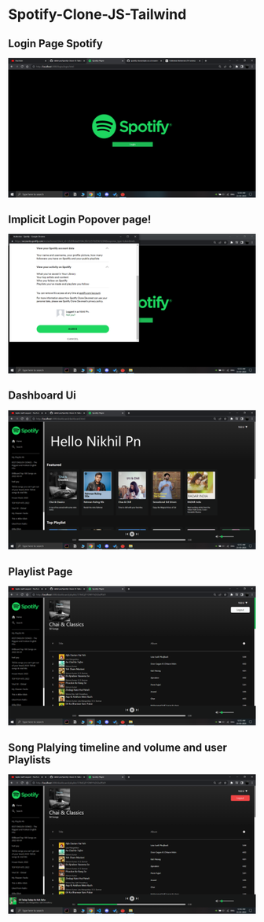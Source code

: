 # Spotify-Clone-JS-Tailwind

## Login Page Spotify

![Login Page](Demo/Screenshot%20(531).png)
## Implicit Login Popover page!
![Implicit page](Demo/Screenshot%20(532).png)

## Dashboard Ui 
![Dashboard page](Demo/Screenshot%20(533).png)

## Playlist Page
![Playlist](Demo/Screenshot%20(534).png)

## Song Plalying timeline and volume and user Playlists
![timeline and volume buttons](Demo/Screenshot%20(535).png)